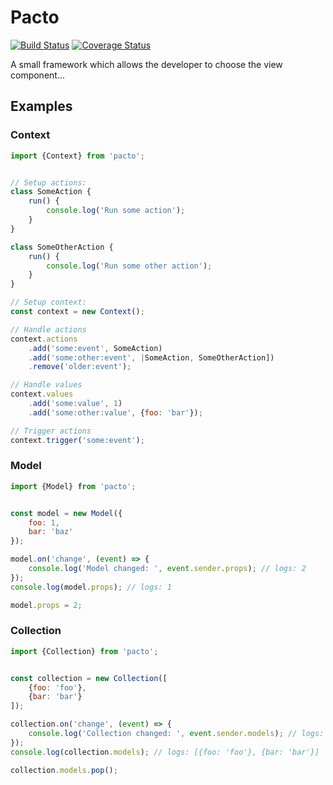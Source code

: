 # Pacto

[![Build Status](https://travis-ci.org/schorfES/pacto.svg?branch=master)](https://travis-ci.org/schorfES/pacto)
[![Coverage Status](https://coveralls.io/repos/github/schorfES/pacto/badge.svg?branch=master)](https://coveralls.io/github/schorfES/pacto?branch=master)

A small framework which allows the developer to choose the view component...

## Examples

### Context

```javascript
import {Context} from 'pacto';


// Setup actions:
class SomeAction {
	run() {
		console.log('Run some action');
	}
}

class SomeOtherAction {
	run() {
		console.log('Run some other action');
	}
}

// Setup context:
const context = new Context();

// Handle actions
context.actions
	.add('some:event', SomeAction)
	.add('some:other:event', |SomeAction, SomeOtherAction])
	.remove('older:event');

// Handle values
context.values
	.add('some:value', 1)
	.add('some:other:value', {foo: 'bar'});

// Trigger actions
context.trigger('some:event');
```

### Model
```javascript
import {Model} from 'pacto';


const model = new Model({
	foo: 1,
	bar: 'baz'
});

model.on('change', (event) => {
	console.log('Model changed: ', event.sender.props); // logs: 2
});
console.log(model.props); // logs: 1

model.props = 2;
```

### Collection
```javascript
import {Collection} from 'pacto';


const collection = new Collection([
	{foo: 'foo'},
	{bar: 'bar'}
]);

collection.on('change', (event) => {
	console.log('Collection changed: ', event.sender.models); // logs: [{foo: 'foo'}]
});
console.log(collection.models); // logs: [{foo: 'foo'}, {bar: 'bar'}]

collection.models.pop();
```
